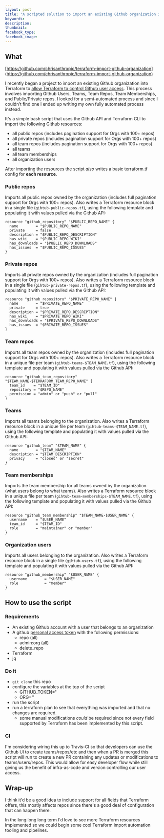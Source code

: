 ```yaml
---
layout: post
title: "A scripted solution to import an existing Github organization into Terraform."
keywords:
description:
thumbnail:
facebook_type:
facebook_image:
---
```

## What
[https://github.com/chrisanthropic/terraform-import-github-organization](https://github.com/chrisanthropic/terraform-import-github-organization)

I recently began a project to import an existing Github organization into Terraform to [allow Terraform to control Github user access](https://www.hashicorp.com/blog/managing-github-with-terraform). This process involves importing Github Users, Teams, Team Repos, Team Memberships, and Public/Private repos. I looked for a semi-automated process and since I couldn't find one I ended up writing my own fully automated process instead.

It's a simple bash script that uses the Github API and Terraform CLI to import the following Github resources:
- all public repos (includes pagination support for Orgs with 100+ repos)
- all private repos (includes pagination support for Orgs with 100+ repos)
- all team repos (includes pagination support for Orgs with 100+ repos)
- all teams
- all team memberships
- all organization users

After importing the resources the script _also_ writes a basic terraform.tf config for **each resource**.

### Public repos
Imports all public repos owned by the organization (includes full pagination support for Orgs with 100+ repos). Also writes a Terraform resource block in a single file (`gihtub-public-repos.tf`), using the following template and populating it with values pulled via the Github API:

```
resource "github_repository" "$PUBLIC_REPO_NAME" {
  name        = "$PUBLIC_REPO_NAME"
  private     = false
  description = "$PUBLIC_REPO_DESCRIPTION"
  has_wiki    = "$PUBLIC_REPO_WIKI"
  has_downloads = "$PUBLIC_REPO_DOWNLOADS"
  has_issues  = "$PUBLIC_REPO_ISSUES"
}
```

### Private repos
Imports all private repos owned by the organization (includes full pagination support for Orgs with 100+ repos). Also writes a Terraform resource block in a single file (`gihtub-private-repos.tf`), using the following template and populating it with values pulled via the Github API:

```
resource "github_repository" "$PRIVATE_REPO_NAME" {
  name        = "$PRIVATE_REPO_NAME"
  private     = true
  description = "$PRIVATE_REPO_DESCRIPTION"
  has_wiki    = "$PRIVATE_REPO_WIKI"
  has_downloads = "$PRIVATE_REPO_DOWNLOADS"
  has_issues  = "$PRIVATE_REPO_ISSUES"
}
```

### Team repos
Imports all team repos owned by the organization (includes full pagination support for Orgs with 100+ repos). Also writes a Terraform resource block in a unique file per team (`gihtub-teams-$TEAM_NAME.tf`), using the following template and populating it with values pulled via the Github API:

```
resource "github_team_repository" "$TEAM_NAME-$TERRAFORM_TEAM_REPO_NAME" {
  team_id    = "$TEAM_ID"
  repository = "$REPO_NAME"
  permission = "admin" or "push" or "pull"
}
```

### Teams
Imports all teams belonging to the organization. Also writes a Terraform resource block in a unique file per team (`gihtub-teams-$TEAM_NAME.tf`), using the following template and populating it with values pulled via the Github API:

```
resource "github_team" "$TEAM_NAME" {
  name        = "$TEAM_NAME"
  description = "$TEAM_DESCRIPTION"
  privacy     = "closed" or "secret"
}
```

### Team memberships
Imports the team membership for all teams owned by the organization (what users belong to what teams). Also writes a Terraform resource block in a unique file per team (`gihtub-team-memberships-$TEAM_NAME.tf`), using the following template and populating it with values pulled via the Github API:

```
resource "github_team_membership" "$TEAM_NAME-$USER_NAME" {
  username    = "$USER_NAME"
  team_id     = "$TEAM_ID"
  role        = "maintainer" or "member"
}
```

### Organization users
Imports all users belonging to the organization. Also writes a Terraform resource block in a single file (`gihtub-users.tf`), using the following template and populating it with values pulled via the Github API:

```
resource "github_membership" "$USER_NAME" {
  username        = "$USER_NAME"
  role            = "member"
}
```

## How to use the script
### Requirements
- An existing Github account with a user that belongs to an organization
- A github [personal access token](https://help.github.com/articles/creating-a-personal-access-token-for-the-command-line/) with the following permissions:
  - repo (all)
  - admin:org (all)
  - delete_repo
- Terraform
- jq

### Do it
- `git clone` this repo
- configure the variables at the top of the script
  - GITHUB_TOKEN=''
  - ORG=''
- run the script
- run a terraform plan to see that everything was imported and that no changes are required.
  - some manual modifications _could_ be required since not every field supported by Terraform has been implemented by this script.

### CI
I'm considering wiring this up to Travis-CI so that developers can use the Github UI to create teams/repos/etc and then when a PR is merged this script will run to create a new PR containing any updates or modifications to teams/users/repos. This would allow for easy developer flow while still giving us the benefit of infra-as-code and version controlling our user access.

## Wrap-up
I think it'd be a good idea to include support for all fields that Terraform offers, this mostly affects repos since there's a good deal of configuration that can happen there.

In the long long long term I'd love to see more Terraform resources implemented so we could begin some cool Terraform import automation tooling and pipelines.
